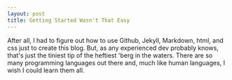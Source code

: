 ```yaml
---
layout: post
title: Getting Started Wasn't That Easy
---
```


After all, I had to figure out how to use Github, Jekyll, Markdown, html, and css just to create this blog. But, as any experienced dev probably knows, that's just the tiniest tip of the heftiest 'berg in the waters. There are so many programming languages out there and, much like human languages, I wish I could learn them all.
